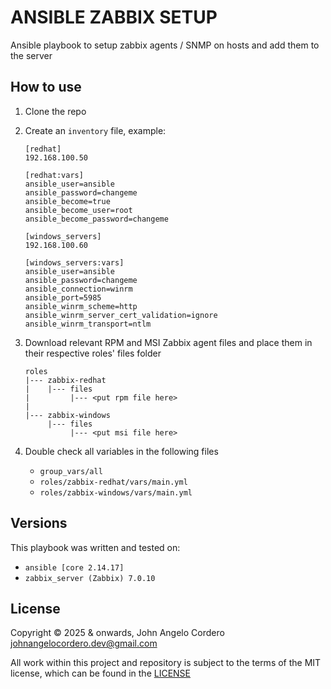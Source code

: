# ANSIBLE ZABBIX SETUP

Ansible playbook to setup zabbix agents / SNMP on hosts and add them to the server

## How to use
1. Clone the repo
2. Create an `inventory` file, example:
    ```
    [redhat]
    192.168.100.50 

    [redhat:vars]
    ansible_user=ansible
    ansible_password=changeme
    ansible_become=true
    ansible_become_user=root
    ansible_become_password=changeme

    [windows_servers]
    192.168.100.60

    [windows_servers:vars]
    ansible_user=ansible
    ansible_password=changeme
    ansible_connection=winrm
    ansible_port=5985
    ansible_winrm_scheme=http
    ansible_winrm_server_cert_validation=ignore
    ansible_winrm_transport=ntlm
    ```

3. Download relevant RPM and MSI Zabbix agent files and place them in their respective roles' files folder

    ```
    roles
    |--- zabbix-redhat
    |    |--- files
    |         |--- <put rpm file here>
    |
    |--- zabbix-windows
         |--- files
              |--- <put msi file here>
    ```

4. Double check all variables in the following files
    - `group_vars/all`
    - `roles/zabbix-redhat/vars/main.yml`
    - `roles/zabbix-windows/vars/main.yml`

## Versions
This playbook was written and tested on: 
- `ansible [core 2.14.17]`
- `zabbix_server (Zabbix) 7.0.10`

## License
Copyright © 2025 & onwards, John Angelo Cordero <johnangelocordero.dev@gmail.com>

All work within this project and repository is subject to the terms of the MIT license, which can be found in the [LICENSE](./LICENSE)